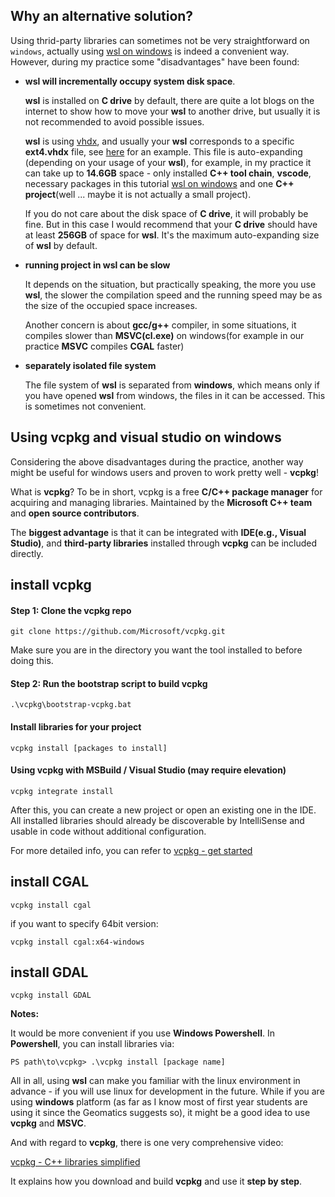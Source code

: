 ## Why an alternative solution?

Using thrid-party libraries can sometimes not be very straightforward on `windows`, actually using [wsl on windows](https://github.com/tudelft3d/geogeek/blob/main/docs/c%2B%2B/wslclion.md)
is indeed a convenient way. However, during my practice some "disadvantages" have been found:

* **wsl will incrementally occupy system disk space**.
    
    **wsl** is installed on **C drive** by default, there are quite a lot blogs on the internet to show how to move your **wsl** to another drive, but usually it is not recommended to avoid possible issues.
    
    **wsl** is using [vhdx](https://www.techtarget.com/searchwindowsserver/definition/VHDX-Hyper-V-virtual-hard-disk), and usually your **wsl** corresponds to 
    a specific **ext4.vhdx** file, see [here](https://stackoverflow.com/questions/70946140/docker-desktop-wsl-ext4-vhdx-too-large) for an example.
    This file is auto-expanding (depending on your usage of your **wsl**), for example, in my practice it can take up to **14.6GB** space - only installed **C++ tool chain**, **vscode**,
    necessary packages in this tutorial [wsl on windows](https://github.com/tudelft3d/geogeek/blob/main/docs/c%2B%2B/wslclion.md) and one **C++ project**(well ... maybe it is not actually a small project).
    
    If you do not care about the disk space of **C drive**, it will probably be fine. But in this case I would recommend that your **C drive** should have at least **256GB** of space
    for **wsl**. It's the maximum auto-expanding size of **wsl** by default.
    
* **running project in wsl can be slow**

    It depends on the situation, but practically speaking, the more you use **wsl**, the slower the compilation speed and the running speed may be as the size of the occupied space increases.
    
    Another concern is about **gcc/g++** compiler, in some situations, it compiles slower than **MSVC(cl.exe)** on windows(for example in our practice **MSVC** compiles **CGAL** faster)
    
* **separately isolated file system**

    The file system of **wsl** is separated from **windows**, which means only if you have opened **wsl** from windows, the files in it can be accessed. This is sometimes not convenient.

## Using vcpkg and visual studio on windows

Considering the above disadvantages during the practice, another way might be useful for windows users and proven to work pretty well - **vcpkg**!

What is **vcpkg**? To be in short, vcpkg is a free **C/C++ package manager** for acquiring and managing libraries. Maintained by the **Microsoft C++ team** and **open source contributors**.

The **biggest advantage** is that it can be integrated with **IDE(e.g., Visual Studio)**, and **third-party libraries** installed through **vcpkg** can be included directly.

## install vcpkg

#### Step 1: Clone the vcpkg repo
```
git clone https://github.com/Microsoft/vcpkg.git
```
Make sure you are in the directory you want the tool installed to before doing this.
#### Step 2: Run the bootstrap script to build vcpkg
```
.\vcpkg\bootstrap-vcpkg.bat
```
#### Install libraries for your project
```
vcpkg install [packages to install]
```
#### Using vcpkg with MSBuild / Visual Studio (may require elevation)
```
vcpkg integrate install
```
After this, you can create a new project or open an existing one in the IDE. All installed libraries should already be discoverable by IntelliSense and usable in code without additional configuration.

For more detailed info, you can refer to [vcpkg - get started](https://vcpkg.io/en/getting-started.html)

## install CGAL

```
vcpkg install cgal
```

if you want to specify 64bit version:

```
vcpkg install cgal:x64-windows
```

## install GDAL

```
vcpkg install GDAL
```

**Notes:**

It would be more convenient if you use **Windows Powershell**. In **Powershell**, you can install libraries via:

```
PS path\to\vcpkg> .\vcpkg install [package name]
```

All in all, using **wsl** can make you familiar with the linux environment in advance - if you will use linux for development in the future.
While if you are using **windows** platform (as far as I know most of first year students are using it since the Geomatics suggests so), it might be a good idea
to use **vcpkg** and **MSVC**. 

And with regard to **vcpkg**, there is one very comprehensive video:

[vcpkg - C++ libraries simplified](https://www.youtube.com/watch?v=b7SdgK7Y510)

It explains how you download and build **vcpkg** and use it **step by step**.




  
